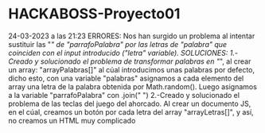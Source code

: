 # HACKABOSS-Proyecto01


24-03-2023 a las 21:23
ERRORES:
Nos han surgido un problema al intentar sustituir las "_" de "parrafoPalabra" por las letras de "palabra" que coinciden con el input introducido ("letra" variable).
SOLUCIONES:
1.-Creado y solucionado el problema de transformar palabras en "_", al crear un array: "arrayPalabras[]" al cúal introducimos unas palabras por defecto, dicho esto, con una variable "palabras" asignamos a cada elemento del array una letra de la palabra obtenida por Math.random(). Luego asignamos a la variable "parrafoPalabra" con .join(" ")
2.-Creado y solucionado el problema de las teclas del juego del ahorcado. Al crear un documento JS, en el cúal, creamos un botón por cada letra del array "arrayLetras[]", y así, no creamos un HTML muy complicado
